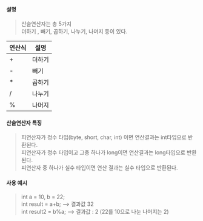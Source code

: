 #### 설명
> 산술연산자는 총 5가지  
> 더하기 , 빼기, 곱하기, 나누기, 나머지 등이 있다.

|연산식|설명|
|---|---|
|+|더하기|
|-|빼기|
|\*|곱하기|
|/|나누기|
|%|나머지|

#### 산술연산자 특징
> 피연산자가 정수 타입(byte, short, char, int) 이면 연산결과는 int타입으로 반환된다.  
> 피연산자가 정수 타입이고 그중 하나가 long이면 연산결과는  long타입으로 반환된다.  
> 피연산자 중 하나가 실수 타입이면 연산 결과는 실수 타입으로 반환된다.  
#### 사용 예시
> int a = 10, b = 22;  
> int result = a+b;  --> 결과값 32  
> int result2 = b%a;  --> 결과값 : 2 (22를 10으로 나눈 나머지는 2)
